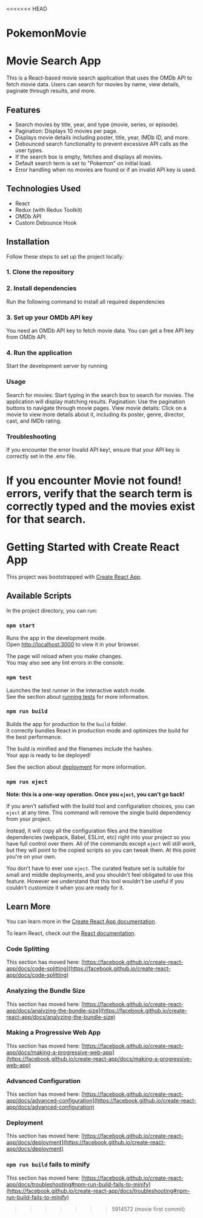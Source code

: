 <<<<<<< HEAD
# PokemonMovie

# Movie Search App

This is a React-based movie search application that uses the OMDb API to fetch movie data. Users can search for movies by name, view details, paginate through results, and more.

## Features

- Search movies by title, year, and type (movie, series, or episode).
- Pagination: Displays 10 movies per page.
- Displays movie details including poster, title, year, IMDb ID, and more.
- Debounced search functionality to prevent excessive API calls as the user types.
- If the search box is empty, fetches and displays all movies.
- Default search term is set to "Pokemon" on initial load.
- Error handling when no movies are found or if an invalid API key is used.

## Technologies Used

- React
- Redux (with Redux Toolkit)
- OMDb API
- Custom Debounce Hook

## Installation

Follow these steps to set up the project locally:

### 1. Clone the repository

### 2. Install dependencies
Run the following command to install all required dependencies

### 3. Set up your OMDb API key
You need an OMDb API key to fetch movie data. You can get a free API key from OMDb API.

### 4. Run the application
Start the development server by running

### Usage

Search for movies: Start typing in the search box to search for movies. The application will display matching results.
Pagination: Use the pagination buttons to navigate through movie pages.
View movie details: Click on a movie to view more details about it, including its poster, genre, director, cast, and IMDb rating.

### Troubleshooting

If you encounter the error Invalid API key!, ensure that your API key is correctly set in the .env file.

If you encounter Movie not found! errors, verify that the search term is correctly typed and the movies exist for that search.
=======
# Getting Started with Create React App

This project was bootstrapped with [Create React App](https://github.com/facebook/create-react-app).

## Available Scripts

In the project directory, you can run:

### `npm start`

Runs the app in the development mode.\
Open [http://localhost:3000](http://localhost:3000) to view it in your browser.

The page will reload when you make changes.\
You may also see any lint errors in the console.

### `npm test`

Launches the test runner in the interactive watch mode.\
See the section about [running tests](https://facebook.github.io/create-react-app/docs/running-tests) for more information.

### `npm run build`

Builds the app for production to the `build` folder.\
It correctly bundles React in production mode and optimizes the build for the best performance.

The build is minified and the filenames include the hashes.\
Your app is ready to be deployed!

See the section about [deployment](https://facebook.github.io/create-react-app/docs/deployment) for more information.

### `npm run eject`

**Note: this is a one-way operation. Once you `eject`, you can't go back!**

If you aren't satisfied with the build tool and configuration choices, you can `eject` at any time. This command will remove the single build dependency from your project.

Instead, it will copy all the configuration files and the transitive dependencies (webpack, Babel, ESLint, etc) right into your project so you have full control over them. All of the commands except `eject` will still work, but they will point to the copied scripts so you can tweak them. At this point you're on your own.

You don't have to ever use `eject`. The curated feature set is suitable for small and middle deployments, and you shouldn't feel obligated to use this feature. However we understand that this tool wouldn't be useful if you couldn't customize it when you are ready for it.

## Learn More

You can learn more in the [Create React App documentation](https://facebook.github.io/create-react-app/docs/getting-started).

To learn React, check out the [React documentation](https://reactjs.org/).

### Code Splitting

This section has moved here: [https://facebook.github.io/create-react-app/docs/code-splitting](https://facebook.github.io/create-react-app/docs/code-splitting)

### Analyzing the Bundle Size

This section has moved here: [https://facebook.github.io/create-react-app/docs/analyzing-the-bundle-size](https://facebook.github.io/create-react-app/docs/analyzing-the-bundle-size)

### Making a Progressive Web App

This section has moved here: [https://facebook.github.io/create-react-app/docs/making-a-progressive-web-app](https://facebook.github.io/create-react-app/docs/making-a-progressive-web-app)

### Advanced Configuration

This section has moved here: [https://facebook.github.io/create-react-app/docs/advanced-configuration](https://facebook.github.io/create-react-app/docs/advanced-configuration)

### Deployment

This section has moved here: [https://facebook.github.io/create-react-app/docs/deployment](https://facebook.github.io/create-react-app/docs/deployment)

### `npm run build` fails to minify

This section has moved here: [https://facebook.github.io/create-react-app/docs/troubleshooting#npm-run-build-fails-to-minify](https://facebook.github.io/create-react-app/docs/troubleshooting#npm-run-build-fails-to-minify)
>>>>>>> 5914572 (movie first commit)
